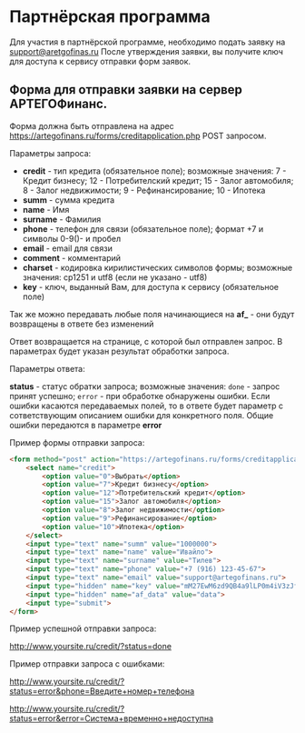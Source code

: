 # Партнёрская программа

Для участия в партнёрской программе, необходимо подать заявку на support@aretgofinas.ru
После утверждения заявки, вы получите ключ для доступа к сервису отправки форм заявок.

## Форма для отправки заявки на сервер АРТЕГОФинанс.

Форма должна быть отправлена на адрес https://artegofinans.ru/forms/creditapplication.php POST запросом.

Параметры запроса:

- **credit** - тип кредита (обязательное поле); возможные значения: 7 - Кредит бизнесу; 12 - Потребителский кредит; 15 - Залог автомобиля; 8 - Залог недвижимости; 9 - Рефинансирование; 10 - Ипотека
- **summ** - сумма кредита
- **name** - Имя
- **surname** - Фамилия
- **phone** - телефон для связи (обязательное поле); формат +7 и символы 0-9()- и пробел
- **email** - email для связи
- **comment** - комментарий
- **charset** - кодировка кирилистических символов формы; возможные значения: cp1251 и utf8 (если не указано - utf8)
- **key** - ключ, выданный Вам, для доступа к сервису (обязательное поле)

Так же можно передавать любые поля начинающиеся на **af_** - они будут возвращены в ответе без изменений

Ответ возвращается на странице, с которой был отправлен запрос. В параметрах будет указан результат обработки запроса.

Параметры ответа:

**status** - статус обратки запроса; возможные значения: `done` - запрос принят успешно; `error` - при обработке обнаружены ошибки. Если ошибки касаются передаваемых полей, то в ответе будет параметр с сответствующим описанием ошибки для конкретного поля. Общие ошибки передаются в параметре **error**

Пример формы отправки запроса:

```html
<form method="post" action="https://artegofinans.ru/forms/creditapplication.php">
	<select name="credit">
		<option value="0">Выбрать</option>
		<option value="7">Кредит бизнесу</option>
		<option value="12">Потребительский кредит</option>
		<option value="15">Залог автомобиля</option>
		<option value="8">Залог недвижимости</option>
		<option value="9">Рефинансирование</option>
		<option value="10">Ипотека</option>
	</select>
	<input type="text" name="summ" value="1000000">
	<input type="text" name="name" value="Ивайло">
	<input type="text" name="surname" value="Тилев">
	<input type="text" name="phone" value="+7 (916) 123-45-67">
	<input type="text" name="email" value="support@artegofinans.ru">
	<input type="hidden" name="key" value="mM27EwM6zd9QB4a9lLP0m4iV3zJf2FN8">
	<input type="hidden" name="af_data" value="data">
	<input type="submit">
</form>
```

Пример успешной отправки запроса:

http://www.yoursite.ru/credit/?status=done

Пример отправки запроса с ошибками:

http://www.yoursite.ru/credit/?status=error&phone=Введите+номер+телефона

http://www.yoursite.ru/credit/?status=error&error=Система+временно+недоступна
